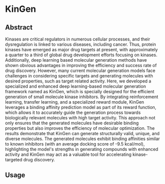 # KinGen
 
## Abstract

Kinases are critical regulators in numerous cellular processes, and their dysregulation is linked to various diseases, including cancer. Thus, protein kinases have emerged as major drug targets at present, with approximately a quarter to a third of global drug development efforts focusing on kinases. Additionally, deep learning based molecular generation methods have shown obvious advantages in improving the efficiency and success rate of drug discovery. However, many current molecular generation models face challenges in considering specific targets and generating molecules with desired properties, such as target related activity. Here, we developed a specialized and enhanced deep learning-based molecular generation framework named as KinGen, which is specially designed for the efficient generation of small molecule kinase inhibitors. By integrating reinforcement learning, transfer learning, and a specialized reward module, KinGen leverages a binding affinity prediction model as part of its reward function, which allows it to accurately guide the generation process towards biologically relevant molecules with high target activity. This approach not only ensures that the generated molecules have desirable binding properties but also improves the efficiency of molecular optimization. The results demonstrate that KinGen can generate structurally valid, unique, and diverse molecules. The generated molecules exhibit binding affinities similar to known inhibitors (with an average docking score of -9.5 kcal/mol), highlighting the model's strengths in generating compounds with enhanced activity and KinGen may act as a valuable tool for accelerating kinase-targeted drug discovery. 

## Usage


